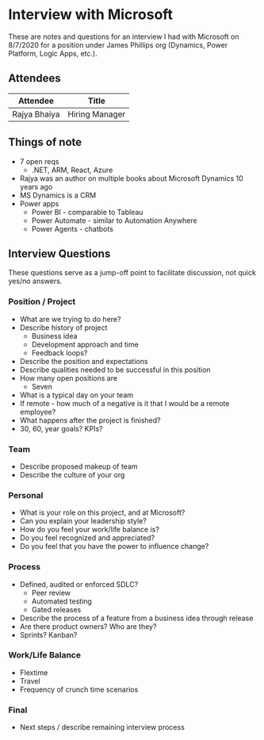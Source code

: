 # Interview with Microsoft

These are notes and questions for an interview I had with Microsoft on 8/7/2020 for a position under James Phillips org (Dynamics, Power Platform, Logic Apps, etc.).

## Attendees

| Attendee     | Title          |
| ------------ | -------------- |
| Rajya Bhaiya | Hiring Manager |

## Things of note

- 7 open reqs
  - .NET, ARM, React, Azure
- Rajya was an author on multiple books about Microsoft Dynamics 10 years ago
- MS Dynamics is a CRM
- Power apps
  - Power BI - comparable to Tableau
  - Power Automate - similar to Automation Anywhere
  - Power Agents - chatbots

## Interview Questions

These questions serve as a jump-off point to facilitate discussion, not quick yes/no answers.

### Position / Project

- What are we trying to do here?
- Describe history of project
  - Business idea
  - Development approach and time
  - Feedback loops?
- Describe the position and expectations
- Describe qualities needed to be successful in this position
- How many open positions are
  - Seven
- What is a typical day on your team
- If remote - how much of a negative is it that I would be a remote employee?
- What happens after the project is finished?
- 30, 60, year goals? KPIs?

### Team

- Describe proposed makeup of team
- Describe the culture of your org

### Personal

- What is your role on this project, and at Microsoft?
- Can you explain your leadership style?
- How do you feel your work/life balance is?
- Do you feel recognized and appreciated?
- Do you feel that you have the power to influence change?

### Process

- Defined, audited or enforced SDLC?
  - Peer review
  - Automated testing
  - Gated releases
- Describe the process of a feature from a business idea through release
- Are there product owners? Who are they?
- Sprints? Kanban?

### Work/Life Balance

- Flextime
- Travel
- Frequency of crunch time scenarios

### Final

- Next steps / describe remaining interview process
